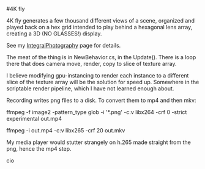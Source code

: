 #4K fly

4K fly generates a few thousand different views of a scene, organized and played back on a hex grid intended to play behind a hexagonal lens array, creating a 3D (NO GLASSES!) display.

See my [IntegralPhotography](/IntegralPhotography/) page for details.

The meat of the thing is in NewBehavior.cs, in the Update(). There is a loop there that does camera move, render, copy to slice of texture array. 

I believe modifying gpu-instancing to render each instance to a different slice of the texture array will be the solution for speed up. Somewhere in the scriptable render pipeline, which I have not learned enough about.

Recording writes png files to a disk. 
To convert them to mp4 and then mkv:

ffmpeg -f image2 -pattern_type glob -i '*.png' -c:v libx264 -crf 0 -strict experimental out.mp4

ffmpeg -i out.mp4 -c:v libx265 -crf 20 out.mkv

My media player would stutter strangely on h.265 made straight from the png, hence the mp4 step.

cio
